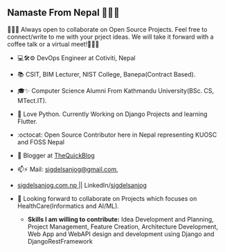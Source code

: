 ## Namaste From Nepal 🙏🙏🙏
:raised_hands::raised_hands::raised_hands: Always open to collaborate on Open Source Projects. Feel free to connect/write to me with your prject ideas. We will take it forward with a coffee talk or a virtual meet!:raised_hands::raised_hands::raised_hands:

- :computer:🛠⚙️ DevOps Engineer at Cotiviti, Nepal
- :books: CSIT, BIM Lecturer, NIST College, Banepa(Contract Based).
- :mortar_board:✨ Computer Science Alumni From Kathmandu University(BSc. CS, MTect.IT).
- 🌱 Love Python. Currently Working on Django Projects and learning Flutter.
- :octocat: Open Source Contributor here in Nepal representing KUOSC and FOSS Nepal
- 💬 Blogger at <a href="http://thequickblog.com">TheQuickBlog </a>
- 📫⚡ Mail: sigdelsanjog@gmail.com,
- <a href="http://sigdelsanjog.com.np">sigdelsanjog.com.np </a> || LinkedIn/<a href="https://www.linkedin.com/in/sigdelsanjog/">sigdelsanjog</a>

- 👯 Looking forward to collaborate on Projects which focuses on HealthCare(Informatics and AI/ML).
    - **Skills I am willing to contribute:** Idea Development and Planning, Project Management, Feature Creation, Architecture Development, Web App and WebAPI design and development using Django and DjangoRestFramework
